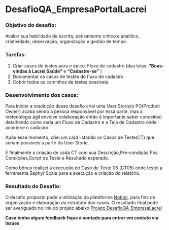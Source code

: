# DesafioQA_EmpresaPortalLacrei

### **Objetivo do desafio:**

Avaliar sua habilidade de escrita, pensamento crítico e analítico, criatividade, observação, organização e gestão de tempo . 

### Tarefas:

1. Criar casos de testes para o épico: Fluxo de cadastro (das telas: **“Boas-vindas à Lacrei Saúde”** e **“Cadastre-se”** )
2. Documentar os casos de testes do fluxo de cadastro
3. Cobrir todos os caminhos de testes possíveis.

### Desenvolvimento dos casos:

Para iniciar a resolução desse desafio criei uma User Storie(o PO(Product Owner) acaba sendo a pessoa responsável por essa parte, mas a metodologia ágil envolve colaboração então é importante saber conceitos) detalhando como seria um Fluxo de Cadastro e a Tela de Cadastro onde acontece o cadastro.

Após esse momento, criei um card listando os Casos de Teste(CT) que seriam possíveis a partir da User Storie.

E finalmente a criação de cada CT com sua Descrição,Pré-condição,Pós Condições,Script de Teste e Resultado esperado.

Como bônus realizei a execução do Caso de Teste 05 (CT05) onde testei a ferramenta Zephyr Scale para a execução e criação do relatório.

### Resultado do Desafio:

O desafio proposto pede a utilização da plataforma [Notion](https://www.notion.so/), para fins de organização e elaboração da estrutura dos casos.
O resultado final pode ser averiguado no link do projeto abaixo
 [Projeto DesafioQA-EmpresaLacrei](https://desafio-qa-julissy.notion.site/Fluxo-de-cadastro-487e216524a24cf0ba52a84e9e4a3502)


**Caso tenha algum feedback fique à vontade para entrar em contato via Issues**
